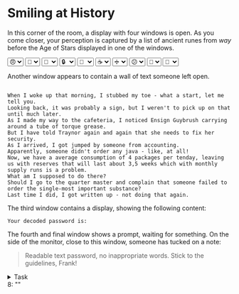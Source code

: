 # Smiling at History

In this corner of the room, a display with four windows is open. As you come closer, your perception is captured by a list of ancient runes
from *way* before the Age of Stars displayed in one of the windows.

<p>
<!-- <meta charset="UTF-8"> -->
<select name="emojikey0" id="emojikey0-select">
<option value="0x1F620">&#x1F620;</option>
<option value="0x1F610">&#x1F610;</option>
<option value="0x1F600">&#x1F600;</option>
</select>
<select name="emojikey1" id="emojikey1-select">
<option value="0x1F6D1">&#x1F6D1;</option>
<option value="0x23F0">&#x23F0;</option>
<option value="0x1F4A9">&#x1F4A9;</option>
</select>
<select name="emojikey2" id="emojikey2-select">
<option value="0x1F353">&#x1F353;</option>
<option value="0x1F6E0">&#x1F6E0;</option>
<option value="0x26F5">&#x26F5;</option>
</select>
<select name="emojikey3" id="emojikey3-select">
<option value="0x1F512">&#x1F512;</option>
<option value="0x1FA79">&#x1FA79;</option>
<option value="0x2694">&#x2694;</option>
</select>
<select name="emojikey4" id="emojikey4-select">
<option value="0x1F911">&#x1F911;</option>
<option value="0x1F5E1">&#x1F5E1;</option>
<option value="0x1F6B1">&#x1F6B1;</option>
</select>
<select name="emojikey5" id="emojikey5-select">
<option value="0x2615">&#x2615;</option>
<option value="0x2696">&#x2696;</option>
<option value="0x1F48C">&#x1F48C;</option>
</select>
<select name="emojikey6" id="emojikey6-select">
<option value="0x2797">&#x2797;</option>
<option value="0x2668">&#x2668;</option>
<option value="0x1F3FA">&#x1F3FA;</option>
</select>
<select name="emojikey7" id="emojikey7-select">
<option value="0x1F615">&#x1F615;</option>
<option value="0x1F6EC">&#x1F6EC;</option>
<option value="0x1F64F">&#x1F64F;</option>
</select>
<select name="emojikey8" id="emojikey8-select">
<option value="0x1F4A2">&#x1F4A2;</option>
<option value="0x1F647">&#x1F647;</option>
<option value="0x1F9DE">&#x1F9DE;</option>
</select>
<select name="emojikey9" id="emojikey9-select">
<option value="0x1F4D3">&#x1F4D3;</option>
<option value="0x1F93A">&#x1F93A;</option>
<option value="0x1F578">&#x1F578;</option>
</select>
</p>

Another window appears to contain a wall of text someone left open.

<p>
<code>
When I woke up that morning, I stubbed my toe - what a start, let me tell you.
Looking back, it was probably a sign, but I weren't to pick up on that until much later.
As I made my way to the cafeteria, I noticed Ensign Guybrush carrying around a tube of torque grease.
But I have told Traynor again and again that she needs to fix her security.
As I arrived, I got jumped by someone from accounting.
Apparently, someone didn't order any java - like, at all!
Now, we have a average consumption of 4 packages per tenday, leaving us with reserves that will last about 3,5 weeks which with monthly
supply runs is a problem.
What am I supposed to do there?
Should I go to the quarter master and complain that someone failed to order the single-most important substance?
Last time I did, I got written up - not doing that again.
</code>
</p>

The third window contains a display, showing the following content:

<p><code>Your decoded password is: <div id="output"></div></code></p>

The fourth and final window shows a prompt, waiting for something. On the side of the monitor, close to this window,
someone has tucked on a note:

> Readable text password, no inappropriate words. Stick to the guidelines, Frank!

<details><summary>Task</summary>
When you are certain that the correct password has been unscrambled, add it behind the `8:`.
</details>

<div class="key">
8: ""
</div>
